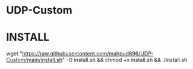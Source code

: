 # UDP-Custom

# INSTALL 
wget "https://raw.githubusercontent.com/mahpud896/UDP-Custom/main/install.sh" -O install.sh && chmod +x install.sh && ./install.sh
